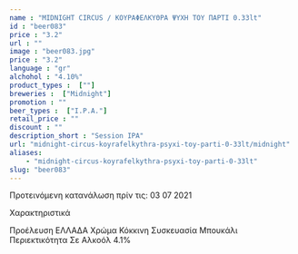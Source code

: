 ```yaml
---
name : "MIDNIGHT CIRCUS / ΚΟΥΡΑΦΕΛΚΥΘΡΑ ΨΥΧΗ ΤΟΥ ΠΑΡΤΙ 0.33lt"
id : "beer083"
price : "3.2"
url : ""
image : "beer083.jpg"
price : "3.2"
language : "gr"
alchohol : "4.10%"
product_types :  [""]
breweries :  ["Midnight"]
promotion : ""
beer_types :  ["I.P.A."]
retail_price : ""
discount : ""
description_short : "Session IPA"
url: "midnight-circus-koyrafelkythra-psyxi-toy-parti-0-33lt/midnight"
aliases: 
    - "midnight-circus-koyrafelkythra-psyxi-toy-parti-0-33lt"
slug: "beer083"
---
```


Προτεινόμενη κατανάλωση πρίν τις: 03 07 2021

Χαρακτηριστικά

Προέλευση
ΕΛΛΑΔΑ
Χρώμα
Κόκκινη
Συσκευασία
Μπουκάλι
Περιεκτικότητα Σε Αλκοόλ
4.1%